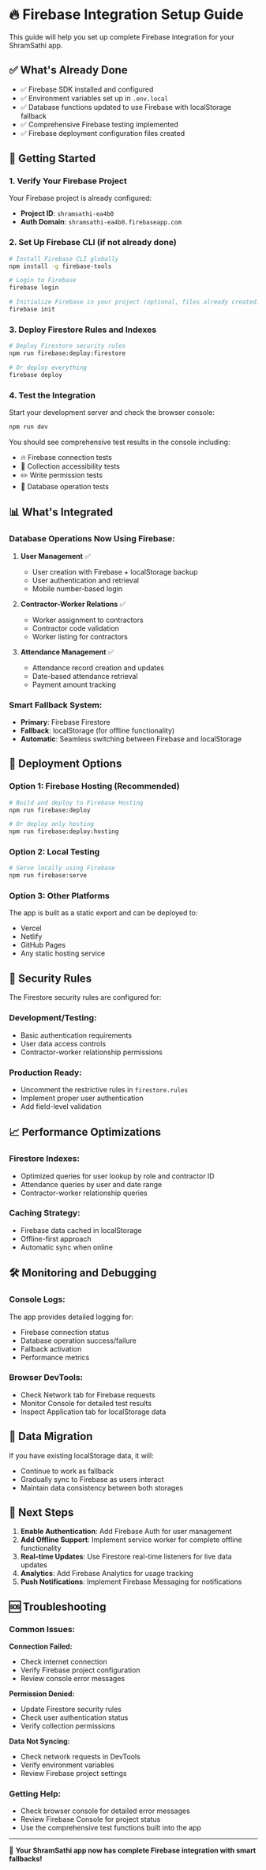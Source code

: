 # 🔥 Firebase Integration Setup Guide

This guide will help you set up complete Firebase integration for your ShramSathi app.

## ✅ What's Already Done

- ✅ Firebase SDK installed and configured
- ✅ Environment variables set up in `.env.local`
- ✅ Database functions updated to use Firebase with localStorage fallback
- ✅ Comprehensive Firebase testing implemented
- ✅ Firebase deployment configuration files created

## 🚀 Getting Started

### 1. Verify Your Firebase Project

Your Firebase project is already configured:
- **Project ID**: `shramsathi-ea4b0`
- **Auth Domain**: `shramsathi-ea4b0.firebaseapp.com`

### 2. Set Up Firebase CLI (if not already done)

```bash
# Install Firebase CLI globally
npm install -g firebase-tools

# Login to Firebase
firebase login

# Initialize Firebase in your project (optional, files already created)
firebase init
```

### 3. Deploy Firestore Rules and Indexes

```bash
# Deploy Firestore security rules
npm run firebase:deploy:firestore

# Or deploy everything
firebase deploy
```

### 4. Test the Integration

Start your development server and check the browser console:

```bash
npm run dev
```

You should see comprehensive test results in the console including:
- 🔥 Firebase connection tests
- 📖 Collection accessibility tests  
- ✏️ Write permission tests
- 🧪 Database operation tests

## 📊 What's Integrated

### Database Operations Now Using Firebase:

1. **User Management** ✅
   - User creation with Firebase + localStorage backup
   - User authentication and retrieval
   - Mobile number-based login

2. **Contractor-Worker Relations** ✅
   - Worker assignment to contractors
   - Contractor code validation
   - Worker listing for contractors

3. **Attendance Management** ✅
   - Attendance record creation and updates
   - Date-based attendance retrieval
   - Payment amount tracking

### Smart Fallback System:
- **Primary**: Firebase Firestore
- **Fallback**: localStorage (for offline functionality)
- **Automatic**: Seamless switching between Firebase and localStorage

## 🚢 Deployment Options

### Option 1: Firebase Hosting (Recommended)

```bash
# Build and deploy to Firebase Hosting
npm run firebase:deploy

# Or deploy only hosting
npm run firebase:deploy:hosting
```

### Option 2: Local Testing

```bash
# Serve locally using Firebase
npm run firebase:serve
```

### Option 3: Other Platforms

The app is built as a static export and can be deployed to:
- Vercel
- Netlify  
- GitHub Pages
- Any static hosting service

## 🔐 Security Rules

The Firestore security rules are configured for:

### Development/Testing:
- Basic authentication requirements
- User data access controls
- Contractor-worker relationship permissions

### Production Ready:
- Uncomment the restrictive rules in `firestore.rules`
- Implement proper user authentication
- Add field-level validation

## 📈 Performance Optimizations

### Firestore Indexes:
- Optimized queries for user lookup by role and contractor ID
- Attendance queries by user and date range
- Contractor-worker relationship queries

### Caching Strategy:
- Firebase data cached in localStorage
- Offline-first approach
- Automatic sync when online

## 🛠️ Monitoring and Debugging

### Console Logs:
The app provides detailed logging for:
- Firebase connection status
- Database operation success/failure
- Fallback activation
- Performance metrics

### Browser DevTools:
- Check Network tab for Firebase requests
- Monitor Console for detailed test results
- Inspect Application tab for localStorage data

## 🔄 Data Migration

If you have existing localStorage data, it will:
- Continue to work as fallback
- Gradually sync to Firebase as users interact
- Maintain data consistency between both storages

## 📝 Next Steps

1. **Enable Authentication**: Add Firebase Auth for user management
2. **Add Offline Support**: Implement service worker for complete offline functionality
3. **Real-time Updates**: Use Firestore real-time listeners for live data updates
4. **Analytics**: Add Firebase Analytics for usage tracking
5. **Push Notifications**: Implement Firebase Messaging for notifications

## 🆘 Troubleshooting

### Common Issues:

**Connection Failed:**
- Check internet connection
- Verify Firebase project configuration
- Review console error messages

**Permission Denied:**
- Update Firestore security rules
- Check user authentication status
- Verify collection permissions

**Data Not Syncing:**
- Check network requests in DevTools
- Verify environment variables
- Review Firebase project settings

### Getting Help:
- Check browser console for detailed error messages
- Review Firebase Console for project status
- Use the comprehensive test functions built into the app

---

🎉 **Your ShramSathi app now has complete Firebase integration with smart fallbacks!**